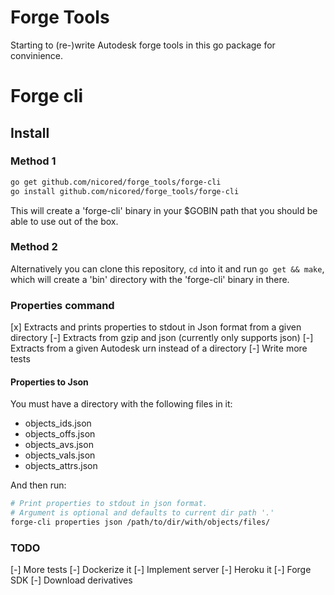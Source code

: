 # Forge Tools

Starting to (re-)write Autodesk forge tools in this go package for convinience.

# Forge cli
## Install

### Method 1

```bash
go get github.com/nicored/forge_tools/forge-cli
go install github.com/nicored/forge_tools/forge-cli
```

This will create a 'forge-cli' binary in your $GOBIN path that you should be able to use out of the box.

### Method 2
Alternatively you can clone this repository, ```cd``` into it and run ```go get && make```, which will create a 'bin' directory with the 'forge-cli' binary in there.

### Properties command
[x] Extracts and prints properties to stdout in Json format from a given directory
[-] Extracts from gzip and json (currently only supports json)
[-] Extracts from a given Autodesk urn instead of a directory
[-] Write more tests

#### Properties to Json
You must have a directory with the following files in it:
- objects_ids.json
- objects_offs.json
- objects_avs.json
- objects_vals.json
- objects_attrs.json

And then run:
```bash
# Print properties to stdout in json format.
# Argument is optional and defaults to current dir path '.'
forge-cli properties json /path/to/dir/with/objects/files/
```

### TODO
[-] More tests
[-] Dockerize it
[-] Implement server
[-] Heroku it
[-] Forge SDK
[-] Download derivatives
